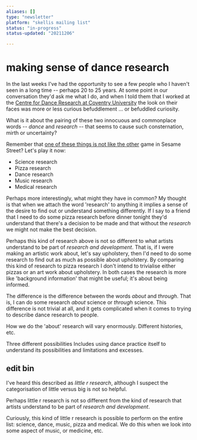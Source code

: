 ```yaml
---
aliases: []
type: "newsletter"
platform: "skellis mailing list"
status: "in-progress"
status-updated: "20211206"

---
```


# making sense of dance research

In the last weeks I've had the opportunity to see a few people who I haven't seen in a long time -- perhaps 20 to 25 years. At some point in our conversation they'd ask me what I do, and when I told them that I worked at the [Centre for Dance Research at Coventry University](http://c-dare.co.uk) the look on their faces was more or less curious befuddlement ... or befuddled curiosity. 

What is it about the pairing of these two innocuous and commonplace words -- _dance_ and _research_ -- that seems to cause such consternation, mirth or uncertainty?

Remember that [one of these things is not like the other](https://youtu.be/rsRjQDrDnY8) game in Sesame Street? Let's play it now: 

- Science research  
- Pizza research  
- Dance research  
- Music research  
- Medical research

Perhaps more interestingly, what might they have in common? My thought is that when we attach the word 'research' to anything it implies a sense of the desire to find out or understand something differently. If I say to a friend that I need to do some pizza research before dinner tonight they'd understand that there's a decision to be made and that without the _research_ we might not make the best decision. 

Perhaps this kind of research above is not so different to what artists understand to be part of _research and development_. That is, if I were making an artistic work about, let's say upholstery, then I'd need to do some research to find out as much as possible about upholstery. By comparing this kind of research to pizza research I don't intend to trivialise either pizzas or an art work about upholstery. In both cases the research is more like 'background information' that might be useful; it's about being informed. 

The difference is the difference between the words _about_ and _through_. That is, I can do some research _about_ science or _through_ science. This difference is not trivial at all, and it gets complicated when it comes to trying to describe dance research to people.

How we do the 'about' research will vary enormously. Different histories, etc. 

Three different possibilities 
Includes using dance practice itself to understand its possibilities and limitations and excesses. 


## edit bin

I've heard this described as _little r research_, although I suspect the categorisation of little versus big is not so helpful. 

Perhaps little r research is not so different from the kind of research that artists understand to be part of _research and development_. 

Curiously, this kind of little r research is possible to perform on the entire list: science, dance, music, pizza and medical. We do this when we look into some aspect of music, or medicine, etc. 